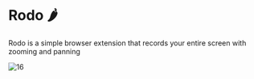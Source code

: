 
# Rodo 🌶️

Rodo is a simple browser extension that records your entire screen with zooming and panning 



![16](https://github.com/user-attachments/assets/d70c8502-1617-4be8-b383-17c723326bc3)

